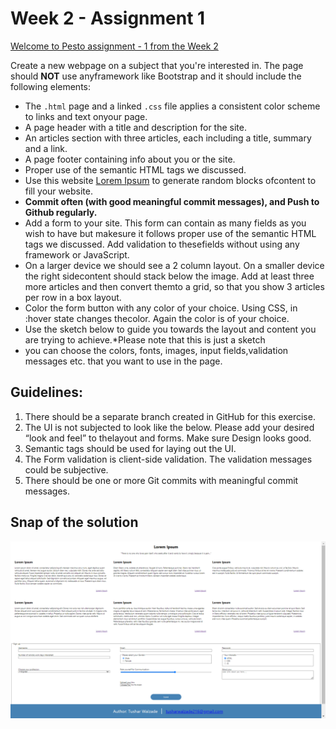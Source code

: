 # Week 2 - Assignment 1

[Welcome to Pesto assignment - 1 from the Week 2](https://pestotech.teachable.com/courses/1782350/lectures/40231509)

Create a new webpage on a subject that you're interested in. The page should **NOT** use anyframework like Bootstrap and it should include the following elements:

- The `.html` page and a linked `.css` file applies a consistent color scheme to links and text onyour page.
- A page header with a title and description for the site.
- An articles section with three articles, each including a title, summary and a link.
- A page footer containing info about you or the site.
- Proper use of the semantic HTML tags we discussed.
- Use this website [Lorem Ipsum](http://www.lipsum.com/) to generate random blocks ofcontent to fill your website.
- **Commit often (with good meaningful commit messages), and Push to Github regularly.**
- Add a form to your site. This form can contain as many fields as you wish to have but makesure it follows proper use of the semantic HTML tags we discussed. Add validation to thesefields without using any framework or JavaScript.
- On a larger device we should see a 2 column layout. On a smaller device the right sidecontent should stack below the image. Add at least three more articles and then convert themto a grid, so that you show 3 articles per row in a box layout.
- Color the form button with any color of your choice. Using CSS, in :hover state changes thecolor. Again the color is of your choice.
- Use the sketch below to guide you towards the layout and content you are trying to achieve.\*Please note that this is just a sketch
- you can choose the colors, fonts, images, input fields,validation messages etc. that you want to use in the page.

## Guidelines:

1. There should be a separate branch created in GitHub for this exercise.
2. The UI is not subjected to look like the below. Please add your desired “look and feel” to thelayout and forms. Make sure Design looks good.
3. Semantic tags should be used for laying out the UI.
4. The Form validation is client-side validation. The validation messages could be subjective.
5. There should be one or more Git commits with meaningful commit messages.


## Snap of the solution
![Snap](./assets/images/screenshot.png)
